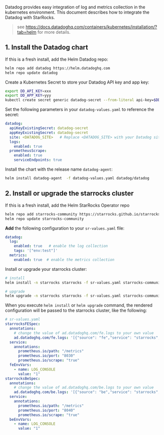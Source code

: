 Datadog provides easy integration of log and metrics collection in the kubernetes environment.
This document describes how to integrate the Datadog with StarRocks.

> see https://docs.datadoghq.com/containers/kubernetes/installation/?tab=helm for more details.

## 1. Install the Datadog chart

If this is a fresh install, add the Helm Datadog repo:

```bash
helm repo add datadog https://helm.datadoghq.com
helm repo update datadog
```

Create a Kubernetes Secret to store your Datadog API key and app key:

```bash
export DD_API_KEY=xxx
export DD_APP_KEY=yyy
kubectl create secret generic datadog-secret --from-literal api-key=$DD_API_KEY --from-literal app-key=$DD_APP_KEY
```

Set the following parameters in your `datadog-values.yaml` to reference the secret:

```yaml
datadog:
  apiKeyExistingSecret: datadog-secret
  appKeyExistingSecret: datadog-secret
  site: <DATADOG_SITE>   # Replace <DATADOG_SITE> with your Datadog site.
  logs:
    enabled: true
  prometheusScrape:
    enabled: true
    serviceEndpoints: true
```

Install the chart with the release name `datadog-agent`:

```bash
helm install datadog-agent  -f datadog-values.yaml datadog/datadog
```

## 2. Install or upgrade the starrocks cluster

If this is a fresh install, add the Helm StarRocks Operator repo

```bash
helm repo add starrocks-community https://starrocks.github.io/starrocks-kubernetes-operator
helm repo update starrocks-community
```

**Add** the following configuration to your `sr-values.yaml` file:

```yaml
datadog:
  log:
    enabled: true   # enable the log collection
    tags: '["env:test"]'
  metrics:
    enabled: true  # enable the metrics collection
```

Install or upgrade your starrocks cluster:

```bash
# install
helm install -n starrocks starrocks -f sr-values.yaml starrocks-community/kube-starrocks

# upgrade
helm upgrade -n starrocks starrocks -f sr-values.yaml starrocks-community/kube-starrocks
```

When you execute `helm install` or `helm upgrade` command, the rendered configuration will be passed to the starrocks
cluster, like the following:

```yaml
# sr-values.yaml
starrocksFESpec:
  annotations:
    # change the value of ad.datadoghq.com/fe.logs to your own value
    ad.datadoghq.com/fe.logs: '[{"source": "fe","service": "starrocks","tags": ["env:test"]}]'
  service:
    annotations:
      prometheus.io/path: "/metrics"
      prometheus.io/port: "8030"
      prometheus.io/scrape: "true"
  feEnvVars:
    - name: LOG_CONSOLE
      value: "1"
starrocksBeSpec:
  annotations:
    # change the value of ad.datadoghq.com/be.logs to your own value
    ad.datadoghq.com/be.logs: '[{"source": "be","service": "starrocks","tags": ["env:test"]}]'
  service:
    annotations:
      prometheus.io/path: "/metrics"
      prometheus.io/port: "8040"
      prometheus.io/scrape: "true"
  beEnvVars:
    - name: LOG_CONSOLE
      value: "1"
```
